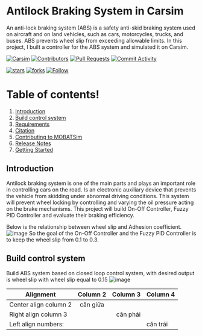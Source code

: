 # **Antilock Braking System in Carsim**

An anti-lock braking system (ABS) is a safety anti-skid braking system used on aircraft and on land vehicles, such as cars, motorcycles, trucks, and buses. ABS prevents wheel slip from exceeding allowable limits. In this project, I built a controller for the ABS system and simulated it on Carsim.

[![Carsim](https://img.shields.io/static/v1?label=Carsim&message=v2017.1&color=96D1AA&logo=github)](https://www.carsim.com/)
[![Contributors](https://img.shields.io/github/contributors/NguyenTuChung01/AntilockBrakingSystemInCarsim)](https://github.com/NguyenTuChung01/AntilockBrakingSystemInCarsim/graphs/contributors)
[![Pull Requests](https://img.shields.io/github/issues-pr-closed/NguyenTuChung01/AntilockBrakingSystemInCarsim?color=g&logoColor=0)](https://github.com/NguyenTuChung01/AntilockBrakingSystemInCarsim/pulls)
[![Commit Activity](https://img.shields.io/github/commit-activity/m/NguyenTuChung01/AntilockBrakingSystemInCarsim)](https://github.com/NguyenTuChung01/AntilockBrakingSystemInCarsim/pulse)

[![stars](https://img.shields.io/github/stars/NguyenTuChung01/AntilockBrakingSystemInCarsim?style=social)](https://github.com/NguyenTuChung01/AntilockBrakingSystemInCarsim/stargazers)
[![forks](https://img.shields.io/github/forks/NguyenTuChung01/AntilockBrakingSystemInCarsim?style=social)](https://github.com/NguyenTuChung01/AntilockBrakingSystemInCarsim/fork)
[![Follow](https://img.shields.io/github/followers/NguyenTuChung01?style=social)](https://github.com/NguyenTuChung01)

# Table of contents!

1. [Introduction](#introduction)
2. [Build control system](#buildcontrolsystem)
3. [Requirements](#requirements)
4. [Citation](#citation)
5. [Contributing to MOBATSim](#contribution)
6. [Release Notes](#releasenotes)
7. [Getting Started](#gettingstarted)

<a name="introduction"></a>
## Introduction
Antilock braking system is one of the main parts and plays an important role in controlling cars on the road. Is an electronic auxiliary device that prevents the vehicle from skidding under abnormal driving conditions. This system will prevent wheel locking by controlling and varying the oil pressure acting on the brake mechanisms. This project will build On-Off Controller, Fuzzy PID Controller and evaluate their braking efficiency.

Below is the relationship between wheel slip and Adhesion coefficient.
![image](https://user-images.githubusercontent.com/95293469/144709635-7b9a0a8d-cad2-4ddd-b1eb-6449f85887a3.png)
So the goal of the On-Off Controller and the Fuzzy PID Controller is to keep the wheel slip from 0.1 to 0.3.

<a name="buildcontrolsystem"></a>

## Build control system

Build ABS system based on closed loop control system, with desired output is wheel slip with wheel slip equal to 0.15
![image](https://user-images.githubusercontent.com/95293469/144710100-17934251-570b-46ae-aa75-5ae5bd0df354.png)


| Alignment             | Column 2       | Column 3      |   Column 4   |
| --------------------- |:--------------:| -------------:|:-------------|
| Center align column 2 |   căn giữa     |               |              |
| Right align column 3  |                | căn phải      |              |
| Left align numbers:   |                |               |   căn trái   |


